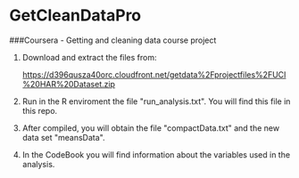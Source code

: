 # GetCleanDataPro
###Coursera - Getting and cleaning data course project

1. Download and extract the files from:

   https://d396qusza40orc.cloudfront.net/getdata%2Fprojectfiles%2FUCI%20HAR%20Dataset.zip 
   
2. Run in the R enviroment the file "run_analysis.txt". You will find this file in this repo.

3. After compiled, you will obtain the file "compactData.txt" and the new data set "meansData".

4. In the CodeBook you will find information about the variables used in the analysis.
